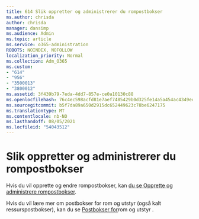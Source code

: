 ```yaml
---
title: 614 Slik oppretter og administrerer du rompostbokser
ms.author: chrisda
author: chrisda
manager: dansimp
ms.audience: Admin
ms.topic: article
ms.service: o365-administration
ROBOTS: NOINDEX, NOFOLLOW
localization_priority: Normal
ms.collection: Adm_O365
ms.custom:
- "614"
- "956"
- "3500013"
- "3800012"
ms.assetid: 3f439b79-7eda-4dd7-857e-ce0a10130c88
ms.openlocfilehash: 76c4ec598acfd81e7aef7485429b0d325fe14a5a454ac4349ed3c8f90f930a89
ms.sourcegitcommit: b5f7da89a650d2915dc652449623c78be6247175
ms.translationtype: MT
ms.contentlocale: nb-NO
ms.lasthandoff: 08/05/2021
ms.locfileid: "54043512"
---
```

# <a name="how-to-create-and-manage-room-mailboxes"></a>Slik oppretter og administrerer du rompostbokser

Hvis du vil opprette og endre rompostbokser, kan [du se Opprette og administrere rompostbokser](https://technet.microsoft.com/library/jj215781.aspx).

Hvis du vil lære mer om postbokser for rom og utstyr (også kalt ressurspostbokser), kan du se [Postbokser for](https://docs.microsoft.com/microsoft-365/admin/manage/room-and-equipment-mailboxes)rom og utstyr .
